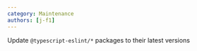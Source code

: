 ```yaml
---
category: Maintenance
authors: [j-f1]
---
```


Update `@typescript-eslint/*` packages to their latest versions
